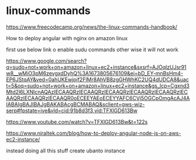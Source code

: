 # linux-commands

https://www.freecodecamp.org/news/the-linux-commands-handbook/

How to deploy angular with nginx on amazon linux 

first use below link o enable sudu commands other wise it will not work

https://www.google.com/search?q=sudo+not+work+on+amazon+linux+ec2+instance&sxsrf=AJOqlzUJsr91w8__wMiO3pM6zevgxdDyhQ%3A1673805676109&ei=bD_EY-mnBsHm4-EP6JStqAY&ved=0ahUKEwjpjf2FlMr8AhVB8zgGHWhKC2UQ4dUDCA8&uact=5&oq=sudo+not+work+on+amazon+linux+ec2+instance&gs_lcp=Cgxnd3Mtd2l6LXNlcnAQAzIECAAQRzIECAAQRzIECAAQRzIECAAQRzIECAAQRzIECAAQRzIECAAQRzIECAAQR0oECEEYAEoECEYYAFC6CVj5OGCpOmgAcAJ4AIABAIgBAJIBAJgBAKABAcgBCMABAQ&sclient=gws-wiz-serp#fpstate=ive&vld=cid:91b8d3f3,vid:TFXlGD613Bw

https://www.youtube.com/watch?v=TFXlGD613Bw&t=122s

https://www.niraltek.com/blog/how-to-deploy-angular-node-js-on-aws-ec2-instance/

instead doing all this stuff create ubanto instance

